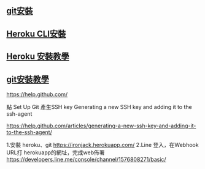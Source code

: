 

## [git安裝](https://git-scm.com/download/win)

## [Heroku CLI安裝](https://devcenter.heroku.com/articles/heroku-cli#download-and-install)


## [Heroku 安裝教學](https://github.com/twtrubiks/Deploying-Flask-To-Heroku)

## [git安裝教學](https://github.com/twtrubiks/Git-Tutorials)


https://help.github.com/

點 Set Up Git
產生SSH key
Generating a new SSH key and adding it to the ssh-agent

https://help.github.com/articles/generating-a-new-ssh-key-and-adding-it-to-the-ssh-agent/

1.安裝 heroku、git
https://ironjack.herokuapp.com/
2.Line 登入，在Webhook URL打 herokuapp的網址，完成web佈署
https://developers.line.me/console/channel/1576808271/basic/
